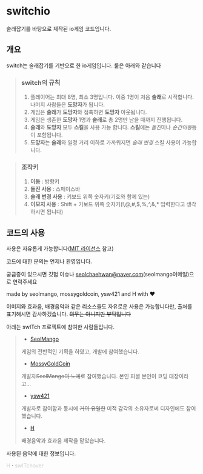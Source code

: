 # switchio
술래잡기를 바탕으로 제작된 io게임 코드입니다.

## 개요

switch는 술래잡기를 기반으로 한 io게임입니다. 룰은 아래와 같습니다

> ### switch의 규칙
>
> 1. 플레이어는 최대 8명, 최소 3명입니다. 이중 1명이 처음 **술래**로 시작합니다. 나머지 사람들은 **도망자**가 됩니다.
> 2. 게임은 **술래**가 **도망자**와 접촉하면 **도망자** 아웃됩니다.
> 3. 게임은 생존한 **도망자** 1명과 **술래**로 총 2명만 남을 때까지 진행됩니다. 
> 4. **술래**와 **도망자** 모두 **스킬**을 사용 가능 합니다. **스킬**에는 *돌진*이나 *순간이동*등이 포함됩니다.
> 5. **도망자**는 **술래**와 일정 거리 이하로 가까워지면 *술래 변경* 스킬 사용이 가능합니다.

> ### 조작키
>
> 1. **이동** : 방향키
> 2. **돌진 사용** : 스페이스바
> 3. **술래 변경 사용** : 키보드 위쪽 숫자키(기호와 함께 있는)
> 4. **이모지 사용** : Shift + 키보드 위쪽 숫자키(!,@,#,$,%,^,&,* 입력한다고 생각하시면 됩니다)

## 코드의 사용

사용은 자유롭게 가능합니다([MIT 라이선스](https://github.com/seolmango/switchio/blob/main/LICENSE) 참고)

코드에 대한 문의는 언제나 환영입니다.

궁금증이 있으시면 깃헙 이슈나 seolchaehwan@naver.com(seolmango이메일)으로 연락주세요



made by seolmango, mossygoldcoin, ysw421 and H with ❤

이미지와 효과음, 배경음악과 같은 리소스들도 자유로운 사용은 가능합니다만, 출처를 표기해시면 감사하겠습니다. ~~의무는 아니지만 부탁입니다~~

아래는 swITch 프로젝트에 참여한 사람들입니다.

> + [SeolMango](https://github.com/seolmango)
>
> 게임의 전반적인 기획을 하였고, 개발에 참여했습니다.
>
> + [MossyGoldCoin](https://github.com/Mossygoldcoin)
>
> 개발자~~SeolMango의 노예~~로 참여했습니다. 본인 피셜 본인이 코딩 대장이라고...
>
> + [ysw421](https://github.com/ysw421)
>
> 개발자로 참여함과 동시에 ~~거의 유일한~~ 미적 감각의 소유자로써 디자인에도 참여했습니다.
>
> + [H](https://soundcloud.com/hraverals?utm_source=clipboard&utm_medium=text&utm_campaign=social_sharing)
>
> 배경음악과 효과음 제작을 맡았습니다. 

사용된 음악에 대한 정보입니다.

<a href="https://soundcloud.com/hraverals" title="H" target="_blank" style="color: #cccccc; text-decoration: none;">H</a> · <a href="https://soundcloud.com/hraverals/switchover" title="swITchover" target="_blank" style="color: #cccccc; text-decoration: none;">swITchover</a></div>

